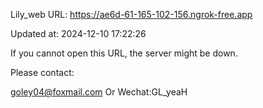 Lily_web URL: https://ae6d-61-165-102-156.ngrok-free.app

Updated at: 2024-12-10 17:22:26

If you cannot open this URL, the server might be down.

Please contact: 

goley04@foxmail.com Or Wechat:GL_yeaH